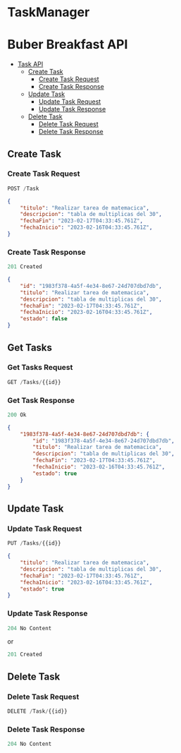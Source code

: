 # TaskManager

# Buber Breakfast API

- [Task API](#buber-breakfast-api)
  - [Create Task](#create-breakfast)
    - [Create Task Request](#create-Task-request)
    - [Create Task Response](#create-Task-response)
  - [Update Task](#update-Task)
    - [Update Task Request](#update-Task-request)
    - [Update Task Response](#update-Task-response)
  - [Delete Task](#delete-Task)
    - [Delete Task Request](#delete-Task-request)
    - [Delete Task Response](#delete-Task-response)

## Create Task

### Create Task Request

```js
POST /Task
```

```json
{
    "titulo": "Realizar tarea de matemacica",
    "descripcion": "tabla de multiplicas del 30",
    "fechaFin": "2023-02-17T04:33:45.761Z",
    "fechaInicio": "2023-02-16T04:33:45.761Z",
}
```

### Create Task Response

```js
201 Created
```

```json
{
    "id": "1983f378-4a5f-4e34-8e67-24d707dbd7db",
    "titulo": "Realizar tarea de matemacica",
    "descripcion": "tabla de multiplicas del 30",
    "fechaFin": "2023-02-17T04:33:45.761Z",
    "fechaInicio": "2023-02-16T04:33:45.761Z",
    "estado": false
}
```

## Get Tasks

### Get Tasks Request

```js
GET /Tasks/{{id}}
```

### Get Task Response

```js
200 Ok
```

```json
{
    "1983f378-4a5f-4e34-8e67-24d707dbd7db": {
        "id": "1983f378-4a5f-4e34-8e67-24d707dbd7db",
        "titulo": "Realizar tarea de matemacica",
        "descripcion": "tabla de multiplicas del 30",
        "fechaFin": "2023-02-17T04:33:45.761Z",
        "fechaInicio": "2023-02-16T04:33:45.761Z",
        "estado": true
    }
}
```

## Update Task

### Update Task Request

```js
PUT /Tasks/{{id}}
```

```json
{
    "titulo": "Realizar tarea de matemacica",
    "descripcion": "tabla de multiplicas del 30",
    "fechaFin": "2023-02-17T04:33:45.761Z",
    "fechaInicio": "2023-02-16T04:33:45.761Z",
    "estado": true
}
```

### Update Task Response

```js
204 No Content
```

or

```js
201 Created
```

## Delete Task

### Delete Task Request

```js
DELETE /Task/{{id}}
```

### Delete Task Response

```js
204 No Content
```
